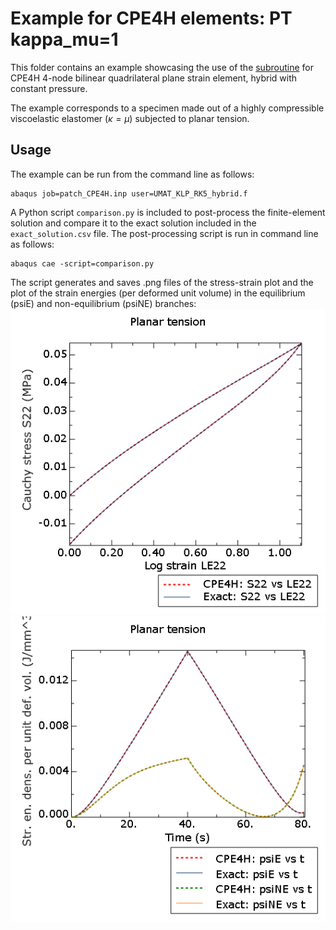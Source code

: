# Example for CPE4H elements: PT kappa_mu=1

This folder contains an example showcasing the use of the [subroutine](/UMAT_KLP_RK5_hybrid.f) for CPE4H 4-node bilinear quadrilateral plane strain element, hybrid with constant pressure.

The example corresponds to a specimen made out of a highly compressible viscoelastic elastomer ($\kappa=\mu$) subjected to planar tension. 

## Usage

The example can be run from the command line as follows:
```
abaqus job=patch_CPE4H.inp user=UMAT_KLP_RK5_hybrid.f
```

A Python script `comparison.py` is included to post-process the finite-element solution and compare it to the exact solution included in the `exact_solution.csv` file. The post-processing script is run in command line as follows:
```
abaqus cae -script=comparison.py
```
The script generates and saves .png files of the stress-strain plot and the plot of the strain energies (per deformed unit volume) in the equilibrium (psiE) and non-equilibrium (psiNE) branches:
![Stress vs strain](S22%20vs%20LE22.png)
![Energy densities](psis%20vs%20t.png)